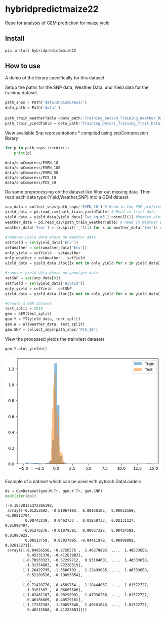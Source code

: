 hybridpredictmaize22
================

<!-- WARNING: THIS FILE WAS AUTOGENERATED! DO NOT EDIT! -->

Repo for analysis of GEM prediction for maize yield

## Install

``` sh
pip install hybridpredictmaize22
```

## How to use

A demo of the library specifically for this dataset

Setup the paths for the SNP data, Weather Data, and Yield data for the
training dataset.

``` python
path_snps = Path('data/snpCompress/')
data_path = Path('data/')

path_train_weatherTable =data_path/'Training_Data/4_Training_Weather_Data_2014_2021.csv'
path_train_yieldTable = data_path/'Training_Data/1_Training_Trait_Data_2014_2021.csv'
```

View available Snp representations \* compiled using snpCompression
library

``` python
for p in path_snps.iterdir():
    print(p)
```

    data/snpCompress/EVEN_10
    data/snpCompress/EVEN_100
    data/snpCompress/EVEN_50
    data/snpCompress/PCS_10
    data/snpCompress/PCS_50

Do some preprocessing on the dataset like filter out missing data. Then
read each data type (Yield,Weather,SNP) into a GEM dataset

``` python
snp_data = collect_snps(path_snps/'EVEN_10') # Read in the SNP profiles
yield_data = pd.read_csv(path_train_yieldTable) # Read in trait data 
yield_data = yield_data[yield_data['Twt_kg_m3'].notnull()] #Remove plots w/ missing yields
weather_data = pd.read_csv(path_train_weatherTable) # Read in Weather Data
weather_data['Year'] = [x.split('_')[1] for x in weather_data['Env']] #Store Year in a new column
```

``` python
#removes yield data where no weather data
setYield = set(yield_data['Env'])
setWeather = set(weather_data['Env'])
only_yield = setYield - setWeather
only_weather = setWeather - setYield
yield_data = yield_data.iloc[[x not in only_yield for x in yield_data['Env']],:]
```

``` python
#removes yield data where no genotype data
setSNP = set(snp_data[0])
setYield = set(yield_data['Hybrid'])
only_yield = setYield - setSNP
yield_data = yield_data.iloc[[x not in only_yield for x in yield_data['Hybrid']],:]
```

``` python
#Create a GEM dataset
test_split = 2019
gem = GEM(test_split)
gem.Y = YT(yield_data, test_split)
gem.W = WT(weather_data, test_split)
gem.SNP = collect_snps(path_snps/'PCS_10')
```

View the processed yields the train/test datasets

``` python
gem.Y.plot_yields()
```

![](index_files/figure-commonmark/cell-8-output-1.png)

Example of a dataset which can be used with pytorch DataLoaders

``` python
ds = GemDataset(gem.W.Tr, gem.Y.Tr, gem.SNP)
next(iter(ds))
```

    (-0.18528135372386198,
     array([-0.01253692, -0.01967193,  0.00168105,  0.00032169, -0.00813794,
             0.00743239,  0.0462733 ,  0.01858733,  0.02131127,  0.01090407,
            -0.01276276, -0.01079581,  0.00627322,  0.00424592,  0.01983922,
             0.00113758,  0.02037995, -0.04411978,  0.00908802,  0.02615271]),
     array([[-0.94956556, -0.8726575 ,  1.46278892, ...,  1.48533658,
              0.45331378, -0.41283883],
            [-0.78933327, -0.57299712,  0.93104601, ...,  1.48533658,
             -1.31374802,  0.72226319],
            [-1.28422795, -1.6500783 ,  1.22499085, ...,  1.48533658,
              0.51209526, -0.19095054],
            ...,
            [-0.71428776, -0.4589754 ,  1.28444037, ...,  1.01572727,
             -1.3101307 ,  0.06867386],
            [-1.02461107, -0.98290991,  1.47930268, ...,  1.01572727,
             -0.46186869, -0.40529161],
            [-1.17267382, -1.30895548,  1.49581643, ...,  1.01572727,
              0.48315668, -0.41283883]]))
